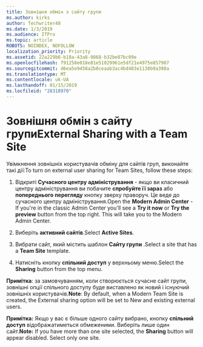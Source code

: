 ```yaml
---
title: Зовнішня обмін з сайту групи
ms.author: kirks
author: Techwriter40
ms.date: 1/3/2019
ms.audience: ITPro
ms.topic: article
ROBOTS: NOINDEX, NOFOLLOW
localization_priority: Priority
ms.assetid: 22a229b6-b18a-43a8-9868-b32be87bc09e
ms.openlocfilehash: f91258e018e81e51029961e5df21e4975e857907
ms.sourcegitcommit: d6ea5e9458a2b8ceaab3ac4bd483e1130b9a398a
ms.translationtype: MT
ms.contentlocale: uk-UA
ms.lasthandoff: 01/15/2019
ms.locfileid: "28318970"
---
```

# <a name="external-sharing-with-a-team-site"></a><span data-ttu-id="4c5db-102">Зовнішня обмін з сайту групи</span><span class="sxs-lookup"><span data-stu-id="4c5db-102">External Sharing with a Team Site</span></span>

<span data-ttu-id="4c5db-103">Увімкнення зовнішніх користувачів обміну для сайтів груп, виконайте такі дії:</span><span class="sxs-lookup"><span data-stu-id="4c5db-103">To turn on external user sharing for Team Sites, follow these steps:</span></span> 
  
1. <span data-ttu-id="4c5db-p101">Відкриті **Сучасного центру адміністрування** - якщо ви класичний центру адміністрування ви побачите **спробуйте її зараз** або **попереднього перегляду** кнопку зверху праворуч. Це веде до сучасного центру адміністрування.</span><span class="sxs-lookup"><span data-stu-id="4c5db-p101">Open the **Modern Admin Center** - If you're in the classic Admin Center you'll see a **Try it now** or **Try the preview** button from the top right. This will take you to the Modern Admin Center.</span></span> 
  
2. <span data-ttu-id="4c5db-106">Виберіть **активний сайтів**.</span><span class="sxs-lookup"><span data-stu-id="4c5db-106">Select **Active Sites**.</span></span> 
  
3. <span data-ttu-id="4c5db-107">Вибрати сайт, який містить шаблон **Сайту групи** .</span><span class="sxs-lookup"><span data-stu-id="4c5db-107">Select a site that has a **Team Site** template.</span></span> 
  
4. <span data-ttu-id="4c5db-108">Натисніть кнопку **спільний доступ** у верхньому меню.</span><span class="sxs-lookup"><span data-stu-id="4c5db-108">Select the **Sharing** button from the top menu.</span></span> 
  
 <span data-ttu-id="4c5db-109">**Примітка**: за замовчуванням, коли створюється сучасне сайт групи, зовнішні опції спільного доступу буде виставлено як новий і існуючий зовнішніх користувачів.</span><span class="sxs-lookup"><span data-stu-id="4c5db-109">**Note**: By default, when a Modern Team Site is created, the External sharing option will be set to New and existing external users.</span></span> 
  
 <span data-ttu-id="4c5db-p102">**Примітка:** Якщо у вас є більше одного сайту вибрано, кнопку **спільний доступ** відображатиметься обмеженими. Виберіть лише один сайт.</span><span class="sxs-lookup"><span data-stu-id="4c5db-p102">**Note:** If you have more than one site selected, the **Sharing** button will appear disabled. Select only one site.</span></span> 
  

